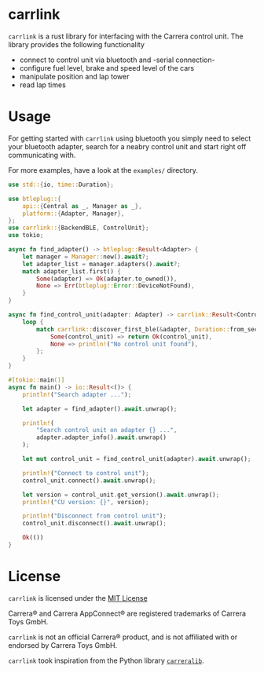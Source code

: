 # carrlink

`carrlink` is a rust library for interfacing with the Carrera control unit.
The library provides the following functionality

* connect to control unit via bluetooth and -serial connection-
* configure fuel level, brake and speed level of the cars
* manipulate position and lap tower
* read lap times

# Usage

For getting started with `carrlink` using bluetooth you simply need to select your bluetooth adapter, search for a neabry control unit and start right off communicating with.

For more examples, have a look at the `examples/` directory.

```rs
use std::{io, time::Duration};

use btleplug::{
    api::{Central as _, Manager as _},
    platform::{Adapter, Manager},
};
use carrlink::{BackendBLE, ControlUnit};
use tokio;

async fn find_adapter() -> btleplug::Result<Adapter> {
    let manager = Manager::new().await?;
    let adapter_list = manager.adapters().await?;
    match adapter_list.first() {
        Some(adapter) => Ok(adapter.to_owned()),
        None => Err(btleplug::Error::DeviceNotFound),
    }
}

async fn find_control_unit(adapter: Adapter) -> carrlink::Result<ControlUnit<BackendBLE>> {
    loop {
        match carrlink::discover_first_ble(&adapter, Duration::from_secs(5)).await? {
            Some(control_unit) => return Ok(control_unit),
            None => println!("No control unit found"),
        };
    }
}

#[tokio::main()]
async fn main() -> io::Result<()> {
    println!("Search adapter ...");

    let adapter = find_adapter().await.unwrap();

    println!(
        "Search control unit on adapter {} ...",
        adapter.adapter_info().await.unwrap()
    );

    let mut control_unit = find_control_unit(adapter).await.unwrap();

    println!("Connect to control unit");
    control_unit.connect().await.unwrap();

    let version = control_unit.get_version().await.unwrap();
    println!("CU version: {}", version);

    println!("Disconnect from control unit");
    control_unit.disconnect().await.unwrap();

    Ok(())
}
```

# License

`carrlink` is licensed under the [MIT License](https://github.com/Rookfighter/carrlink/blob/main/LICENSE)

Carrera® and Carrera AppConnect® are registered trademarks of Carrera
Toys GmbH.

`carrlink` is not an official Carrera® product, and is not
affiliated with or endorsed by Carrera Toys GmbH.

`carrlink` took inspiration from the Python library [`carreralib`](https://github.com/tkem/carreralib).
